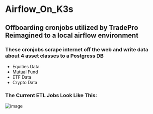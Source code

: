 # Airflow_On_K3s
## Offboarding cronjobs utilized by TradePro Reimagined to a local airflow environment

### These cronjobs scrape internet off the web and write data about 4 asset classes to a Postgress DB
* Equities Data
* Mutual Fund
* ETF Data
* Crypto Data


### The Current ETL Jobs Look Like This:


![image](https://user-images.githubusercontent.com/62752061/172828731-04ba6c08-bcec-4c93-8851-5fe66fb7e297.png)
